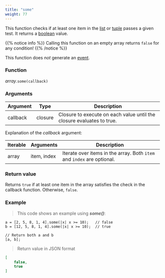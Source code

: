 ```yaml
---
title: "some"
weight: 77
---
```


This function checks if at least one item in the [list](..) or [tuple](../../tuple) passes a given test. It returns a [boolean](../../bool) value.

{{% notice info %}}
Calling this function on an empty array returns `false` for any condition!
{{% /notice %}}

This function does *not* generate an [event](../../../overview/events).

### Function

*array*.`some(callback)`

### Arguments

Argument | Type | Description
-------- | ---- | -----------
callback | closure | Closure to execute on each value until the closure evaluates to true.

Explanation of the *callback* argument:

Iterable | Arguments   | Description
-------- | ----------- | -----------
array    | item, index | Iterate over items in the array. Both `item` and `index` are optional.

### Return value

Returns `true` if at least one item in the array satisfies the check in the callback function. Otherwise, `false`.

### Example

> This code shows an example using ***some()***:

```thingsdb,json_response
a = [2, 5, 8, 1, 4].some(|x| x >= 10);   // false
b = [12, 5, 8, 1, 4].some(|x| x >= 10);  // true

// Return both a and b
[a, b];
```

> Return value in JSON format

```json
[
    false,
    true
]
```
